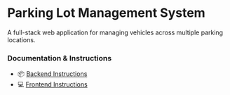 # Parking Lot Management System

A full-stack web application for managing vehicles across multiple parking locations.

### Documentation & Instructions
- 📦 [Backend Instructions](backend/README.md)
- 💻 [Frontend Instructions](client/README.md)